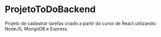 # ProjetoToDoBackend
Projeto de cadastrar tarefas criado a partir do curso de React utilizando: NodeJS, MongoDB e Express.
